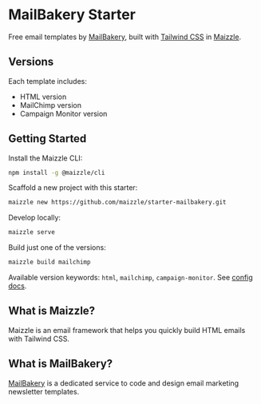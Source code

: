 # MailBakery Starter

Free email templates by [MailBakery](https://mailbakery.com/template-store/free-html-email-templates/), built with [Tailwind CSS](https://tailwindcss.com) in [Maizzle](https://maizzle.com).

## Versions

Each template includes:

- HTML version
- MailChimp version
- Campaign Monitor version

## Getting Started

Install the Maizzle CLI:

```sh
npm install -g @maizzle/cli
```

Scaffold a new project with this starter:

```sh
maizzle new https://github.com/maizzle/starter-mailbakery.git
```

Develop locally:

```sh
maizzle serve
```

Build just one of the versions:

```sh
maizzle build mailchimp
```

Available version keywords: `html`, `mailchimp`, `campaign-monitor`. See [config docs](https://maizzle.com/docs/environments/).

## What is Maizzle?

Maizzle is an email framework that helps you quickly build HTML emails with Tailwind CSS.

## What is MailBakery?

[MailBakery](https://mailbakery.com) is a dedicated service to code and design email marketing newsletter templates.
